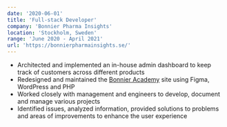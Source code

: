 ```yaml
---
date: '2020-06-01'
title: 'Full-stack Developer'
company: 'Bonnier Pharma Insights'
location: 'Stockholm, Sweden'
range: 'June 2020 - April 2021'
url: 'https://bonnierpharmainsights.se/'
---
```


- Architected and implemented an in-house admin dashboard to keep track of customers across different products
- Redesigned and maintained the [Bonnier Academy](https://www.bonnieracademy.se/) site using Figma, WordPress and PHP
- Worked closely with management and engineers to develop, document and manage various projects
- Identified issues, analyzed information, provided solutions to problems and areas of improvements to enhance the user experience
